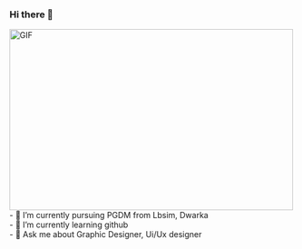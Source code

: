 ### Hi there 👋
<img align="center" alt="GIF" src="https://github.com/abhisheknaiidu/abhisheknaiidu/blob/master/code.gif?raw=true" width="500" height="320" />
<br>
- 🔭 I’m currently pursuing PGDM from Lbsim, Dwarka<br>
- 🌱 I’m currently learning github<br>
- 💬 Ask me about Graphic Designer, Ui/Ux designer<br>
<!--
**ashwin1612/ashwin1612** is a ✨ _special_ ✨ repository because its `README.md` (this file) appears on your GitHub profile.

Here are some ideas to get you started:


- 📫 How to reach me: ...
- 😄 Pronouns: ...
- ⚡ Fun fact: ...
-->
